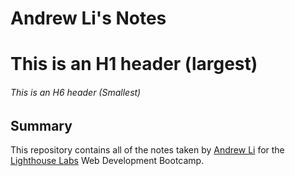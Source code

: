 # Andrew Li's Notes
# This is an H1 header (largest)
###### This is an H6 header (Smallest)
## Summary 
This repository contains all of the notes taken by [Andrew Li](https://github.com/Andrew-Li-12138) for the [Lighthouse Labs](https://www.lighthouselabs.ca/) Web Development Bootcamp.